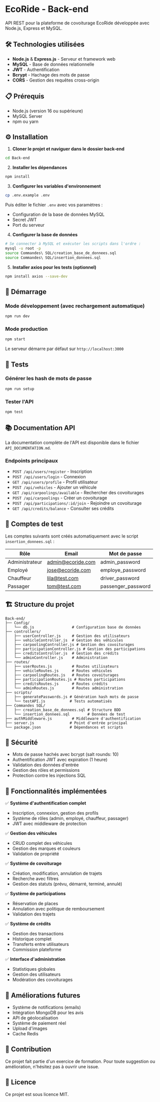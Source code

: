 # EcoRide - Back-end

API REST pour la plateforme de covoiturage EcoRide développée avec Node.js, Express et MySQL.

## 🛠️ Technologies utilisées

-   **Node.js** & **Express.js** - Serveur et framework web
-   **MySQL** - Base de données relationnelle
-   **JWT** - Authentification
-   **Bcrypt** - Hachage des mots de passe
-   **CORS** - Gestion des requêtes cross-origin

## 📋 Prérequis

-   Node.js (version 16 ou supérieure)
-   MySQL Server
-   npm ou yarn

## ⚙️ Installation

1. **Cloner le projet et naviguer dans le dossier back-end**

```bash
cd Back-end
```

2. **Installer les dépendances**

```bash
npm install
```

3. **Configurer les variables d'environnement**

```bash
cp .env.example .env
```

Puis éditer le fichier `.env` avec vos paramètres :

-   Configuration de la base de données MySQL
-   Secret JWT
-   Port du serveur

4. **Configurer la base de données**

```bash
# Se connecter à MySQL et exécuter les scripts dans l'ordre :
mysql -u root -p
source Commandes\ SQL/creation_base_de_donnees.sql
source Commandes\ SQL/insertion_donnees.sql
```

5. **Installer axios pour les tests (optionnel)**

```bash
npm install axios --save-dev
```

## 🚀 Démarrage

### Mode développement (avec rechargement automatique)

```bash
npm run dev
```

### Mode production

```bash
npm start
```

Le serveur démarre par défaut sur `http://localhost:3000`

## 🧪 Tests

### Générer les hash de mots de passe

```bash
npm run setup
```

### Tester l'API

```bash
npm test
```

## 📚 Documentation API

La documentation complète de l'API est disponible dans le fichier `API_DOCUMENTATION.md`.

### Endpoints principaux

-   `POST /api/users/register` - Inscription
-   `POST /api/users/login` - Connexion
-   `GET /api/users/profile` - Profil utilisateur
-   `POST /api/vehicles` - Ajouter un véhicule
-   `GET /api/carpoolings/available` - Rechercher des covoiturages
-   `POST /api/carpoolings` - Créer un covoiturage
-   `POST /api/participations/:id/join` - Rejoindre un covoiturage
-   `GET /api/credits/balance` - Consulter ses crédits

## 👤 Comptes de test

Les comptes suivants sont créés automatiquement avec le script `insertion_donnees.sql` :

| Rôle           | Email             | Mot de passe       |
| -------------- | ----------------- | ------------------ |
| Administrateur | admin@ecoride.com | admin_password     |
| Employé        | jose@ecoride.com  | employe_password   |
| Chauffeur      | lila@test.com     | driver_password    |
| Passager       | tom@test.com      | passenger_password |

## 🏗️ Structure du projet

```
Back-end/
├── Config/
│   └── db.js                 # Configuration base de données
├── controllers/
│   ├── userController.js     # Gestion des utilisateurs
│   ├── vehicleController.js  # Gestion des véhicules
│   ├── carpoolingController.js # Gestion des covoiturages
│   ├── participationController.js # Gestion des participations
│   ├── creditsController.js  # Gestion des crédits
│   └── adminController.js    # Administration
├── routes/
│   ├── userRoutes.js         # Routes utilisateurs
│   ├── vehicleRoutes.js      # Routes véhicules
│   ├── carpoolingRoutes.js   # Routes covoiturages
│   ├── participationRoutes.js # Routes participations
│   ├── creditsRoutes.js      # Routes crédits
│   └── adminRoutes.js        # Routes administration
├── scripts/
│   ├── generatePasswords.js # Génération hash mots de passe
│   └── testAPI.js           # Tests automatisés
├── Commandes SQL/
│   ├── creation_base_de_donnees.sql # Structure BDD
│   └── insertion_donnees.sql        # Données de test
├── authMiddleware.js         # Middleware d'authentification
├── server.js                # Point d'entrée principal
└── package.json             # Dépendances et scripts
```

## 🔐 Sécurité

-   Mots de passe hachés avec bcrypt (salt rounds: 10)
-   Authentification JWT avec expiration (1 heure)
-   Validation des données d'entrée
-   Gestion des rôles et permissions
-   Protection contre les injections SQL

## 🌟 Fonctionnalités implémentées

✅ **Système d'authentification complet**

-   Inscription, connexion, gestion des profils
-   Système de rôles (admin, employé, chauffeur, passager)
-   JWT avec middleware de protection

✅ **Gestion des véhicules**

-   CRUD complet des véhicules
-   Gestion des marques et couleurs
-   Validation de propriété

✅ **Système de covoiturage**

-   Création, modification, annulation de trajets
-   Recherche avec filtres
-   Gestion des statuts (prévu, démarré, terminé, annulé)

✅ **Système de participations**

-   Réservation de places
-   Annulation avec politique de remboursement
-   Validation des trajets

✅ **Système de crédits**

-   Gestion des transactions
-   Historique complet
-   Transferts entre utilisateurs
-   Commission plateforme

✅ **Interface d'administration**

-   Statistiques globales
-   Gestion des utilisateurs
-   Modération des covoiturages

## 🚧 Améliorations futures

-   Système de notifications (emails)
-   Intégration MongoDB pour les avis
-   API de géolocalisation
-   Système de paiement réel
-   Upload d'images
-   Cache Redis

## 🤝 Contribution

Ce projet fait partie d'un exercice de formation. Pour toute suggestion ou amélioration, n'hésitez pas à ouvrir une issue.

## 📄 Licence

Ce projet est sous licence MIT.
